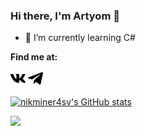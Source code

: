 ### Hi there, I'm Artyom 👋

- 🌱 I’m currently learning C#

**Find me at:**

[![vk](https://github.com/alowu/alowu/blob/main/icons/vk.png)](https://vk.com/kwesa)
[![telegram](https://github.com/alowu/alowu/blob/main/icons/telegram.png)](https://t.me/deddrugs)

<a href="https://github.com/PyFaNNy"><img src="https://github-readme-stats.vercel.app/api?username=PyFaNNy&show_icons=true&hide=&count_private=true&title_color=0891b2&text_color=ffffff&icon_color=0891b2&bg_color=1c1917&hide_border=true&show_icons=true" alt="nikminer4sv's GitHub stats" /></a>

<a href="https://github.com/PyFaNNy"><img src="https://github-readme-streak-stats.herokuapp.com/?user=PyFaNNy&stroke=ffffff&background=1c1917&ring=0891b2&fire=0891b2&currStreakNum=ffffff&currStreakLabel=0891b2&sideNums=ffffff&sideLabels=ffffff&dates=ffffff&hide_border=true" /></a>
